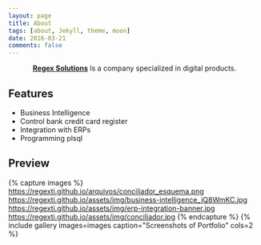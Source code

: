 ```yaml
---
layout: page
title: About
tags: [about, Jekyll, theme, moon]
date: 2016-03-21
comments: false
---
```

    
<center><a href="http://regexti.github.io"><b>Regex Solutions</b></a> Is a company specialized in digital products.</center>

## Features
* Business Intelligence
* Control bank credit card register
* Integration with ERPs
* Programming plsql

## Preview

{% capture images %}
	https://regexti.github.io/arquivos/conciliador_esquema.png
	https://regexti.github.io/assets/img/business-intelligence_jQ8WmKC.jpg
	https://regexti.github.io/assets/img/erp-integration-banner.jpg
	https://regexti.github.io/assets/img/conciliador.jpg
{% endcapture %}
{% include gallery images=images caption="Screenshots of Portfolio" cols=2 %}


